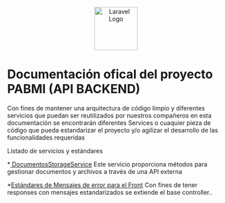 <p align="center"><a href="https://laravel.com" target="_blank"><img src="https://upload.wikimedia.org/wikipedia/commons/f/f1/Logo_del_Gobierno_de_Nuevo_Le%C3%B3n_%282021%29.svg" width="100" alt="Laravel Logo"></a></p>

# Documentación ofical del proyecto PABMI (API BACKEND)

<p>Con fines de mantener una arquitectura de código limpio y diferentes servicios que puedan ser reutilizados por nuestros compañeros en esta documentación se encontrarán diferentes Services o cuaquier pieza de código que pueda estandarizar el proyecto y/o agilizar el desarrollo de las funcionalidades  requeridas</p>

Listado de servicios y estándares

*[ DocumentosStorageService](https://)
Este servicio proporciona métodos para gestionar documentos y archivos a través de una API externa

*[Estándares de Mensajes de error para el Front](https://)
Con fines de tener responses con mensajes estandarizados se extiende el base controller.. 



